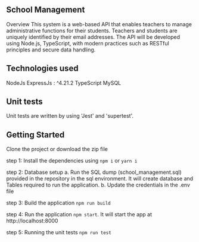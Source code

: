 ## School Management

Overview
This system is a web-based API that enables teachers to manage administrative functions for their students. Teachers and students are uniquely identified by their email addresses. The API will be developed using Node.js, TypeScript,  with modern practices such as RESTful principles and secure data handling.

## Technologies used
NodeJs
ExpressJs : ^4.21.2
TypeScript
MySQL

## Unit tests  
Unit tests are written by using 'Jest' and 'supertest'.

## Getting Started
Clone the project or download the zip file

step 1: Install the dependencies using `npm i` or `yarn i`

step 2: Database setup
    a. Run the SQL dump (school_management.sql) provided in the repository in the sql environment. It will create database and Tables required to run the application.
    b. Update the credentials in the .env file

step 3: Build the application `npm run build`

step 4: Run the application `npm start`. It will start the app at http://localhost:8000

step 5: Running the unit tests `npm run test`

